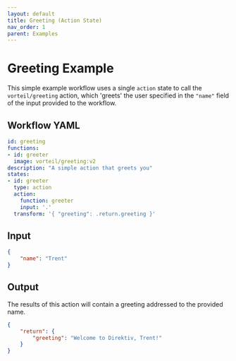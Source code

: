 ```yaml
---
layout: default
title: Greeting (Action State)
nav_order: 1
parent: Examples
---
```


# Greeting Example

This simple example workflow uses a single `action` state to call the `vorteil/greeting` action, which 'greets' the user specified in the `"name"` field of the input provided to the workflow.

## Workflow YAML

```yaml
id: greeting
functions:
- id: greeter
  image: vorteil/greeting:v2
description: "A simple action that greets you" 
states:
- id: greeter
  type: action
  action: 
    function: greeter
    input: '.'
  transform: '{ "greeting": .return.greeting }'
```

## Input

```json
{
    "name": "Trent"
}
```

## Output

The results of this action will contain a greeting addressed to the provided name.

```json
{
    "return": {
        "greeting": "Welcome to Direktiv, Trent!"
    }
}
```

